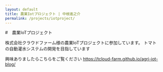 ```yaml
---
layout: default
title: 農業Iotプロジェクト | 中根進之介
permalink: /projects/iotproject/
---
```


#　農業IoTプロジェクト

株式会社クラウドファーム様の農業IoTプロジェクトに参加しています。
トマトの自動灌水システムの開発を目指しています

興味ありましたらこちらをご覧ください
https://tcloud-farm.github.io/agri-iot-blog/